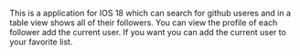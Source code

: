 This is a application for IOS 18 which can search for github useres and in a table view shows all of their followers.
You can view the profile of each follower add the current user.
If you want you can add the current user to your favorite list.
